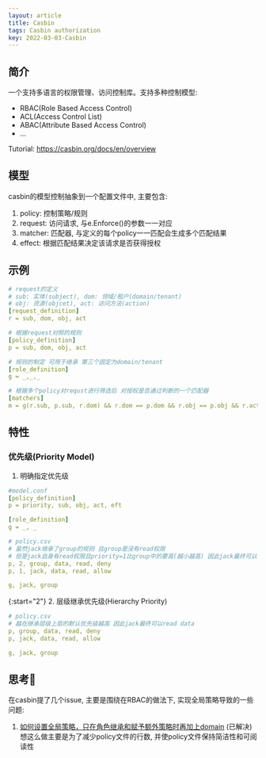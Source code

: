 ```yaml
---
layout: article
title: Casbin
tags: Casbin authorization
key: 2022-03-03-Casbin
---
```



## 简介
一个支持多语言的权限管理、访问控制库。支持多种控制模型:
- RBAC(Role Based Access Control)
- ACL(Access Control List)
- ABAC(Attribute Based Access Control)
- ...

 Tutorial: https://casbin.org/docs/en/overview

## 模型
casbin的模型控制抽象到一个配置文件中, 主要包含:
1. policy: 控制策略/规则
2. request: 访问请求, 与e.Enforce()的参数一一对应
3. matcher: 匹配器, 与定义的每个policy一一匹配会生成多个匹配结果
4. effect: 根据匹配结果决定该请求是否获得授权


## 示例

```yaml
# request的定义
# sub: 实体(subject), dom: 领域/租户(domain/tenant)
# obj: 资源(objcet), act: 访问方法(action)
[request_definition]
r = sub, dom, obj, act

# 根据request对照的规则
[policy_definition]
p = sub, dom, obj, act

# 规则的制定 可用于继承 第三个固定为domain/tenant
[role_definition]
g = _,_,_

# 根据多个policy对requst进行筛选后 对授权是否通过判断的一个匹配器
[matchers]
m = g(r.sub, p.sub, r.dom) && r.dom == p.dom && r.obj == p.obj && r.act == p.obj
```


## 特性
### 优先级(Priority Model)
1. 明确指定优先级

```yaml
#model.conf
[policy_definition]
p = priority, sub, obj, act, eft

[role_definition]
g = _, _
```

```yaml
# policy.csv
# 虽然jack继承了group的规则 且group是没有read权限
# 但是jack自身有read权限且priority=1比group中的要高(越小越高) 因此jack最终可以read data
p, 2, group, data, read, deny
p, 1, jack, data, read, allow

g, jack, group
```

{:start="2"}
2. 层级继承优先级(Hierarchy Priority)

```yaml
# policy.csv
# 越在继承层级上层的默认优先级越高 因此jack最终可以read data
p, group, data, read, deny
p, jack, data, read, allow

g, jack, group
```


## 思考🤔

在casbin提了几个issue, 主要是围绕在RBAC的做法下, 实现全局策略导致的一些问题:

1. [如何设置全局策略，只在角色继承和赋予额外策略时再加上domain](https://github.com/casbin/casbin/issues/968) (已解决)
    想这么做主要是为了减少policy文件的行数, 并使policy文件保持简洁性和可阅读性
